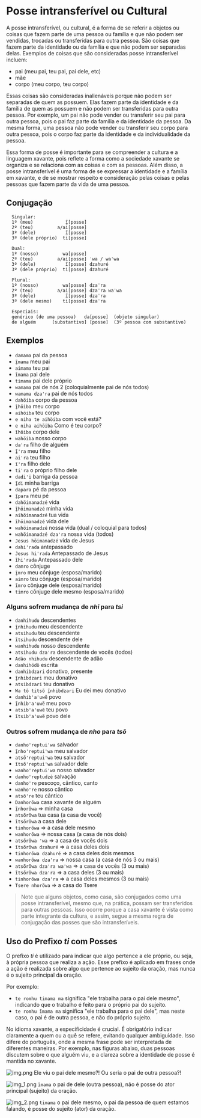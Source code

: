 # Posse intransferível ou Cultural

A posse intransferível, ou cultural, é a forma de se referir a objetos ou coisas que fazem parte de uma pessoa ou família e que não podem ser vendidas, trocadas ou transferidas para outra pessoa. São coisas que fazem parte da identidade ou da família e que não podem ser separadas delas. Exemplos de coisas que são consideradas posse intransferível incluem:

- pai (meu pai, teu pai, pai dele, etc)
- mãe
- corpo (meu corpo, teu corpo)

Essas coisas são consideradas inalienáveis porque não podem ser separadas de quem as possuem. Elas fazem parte da identidade e da família de quem as possuem e não podem ser transferidas para outra pessoa. Por exemplo, um pai não pode vender ou transferir seu pai para outra pessoa, pois o pai faz parte da família e da identidade da pessoa. Da mesma forma, uma pessoa não pode vender ou transferir seu corpo para outra pessoa, pois o corpo faz parte da identidade e da individualidade da pessoa.

Essa forma de posse é importante para se compreender a cultura e a linguagem xavante, pois reflete a forma como a sociedade xavante se organiza e se relaciona com as coisas e com as pessoas. Além disso, a posse intransferível é uma forma de se expressar a identidade e a família em xavante, e de se mostrar respeito e consideração pelas coisas e pelas pessoas que fazem parte da vida de uma pessoa.

## Conjugação

```text
  Singular:
  1º (meu)            ĩ̱[posse]
  2º (teu)         a/ai[posse]
  3º (dele)           ĩ[posse]
  3º (dele próprio)  ti[posse]

  Dual:
  1º (nosso)         wa[posse]
  2º (teu)         a/ai[posse] ˈwa / waˈwa
  3º (dele)           ĩ[posse] dzahuré
  3º (dele próprio)  ti[posse] dzahuré

  Plural:
  1º (nosso)         wa[posse] dzaˈra
  2º (teu)         a/ai[posse] dzaˈra waˈwa
  3º (dele)           ĩ[posse] dzaˈra
  3º (dele mesmo)    ti[posse] dzaˈra

  Especiais:
  genérico (de uma pessoa)   da[posse]  (objeto singular)
  de alguém      [substantivo] [posse]  (3º pessoa com substantivo)
```

## Exemplos

- `damama` pai da pessoa
- `ĩ̱mama` meu pai
- `aimama` teu pai
- `ĩmama` pai dele
- `timama` pai dele próprio
- `wamama` pai de nós 2 (coloquialmente pai de nós todos)
- `wamama dzaꞌra` pai de nós todos
- `dahöiba` corpo da pessoa
- `ĩ̱höiba` meu corpo
- `aihöiba` teu corpo
- `e niha te aihöiba` com você está?
- `e niha aihöiba` Como é teu corpo?
- `ĩhöiba` corpo dele
- `wahöiba` nosso corpo
- `daꞌra` filho de alguém
- `ĩ̱ꞌra` meu filho
- `aiꞌra` teu filho
- `ĩꞌra` filho dele
- `tiꞌra` o próprio filho dele
- `dadiꞌi` barriga da pessoa
- `ĩ̱di` minha barriga
- `dapara` pé da pessoa
- `ĩ̱para` meu pé
- `dahöimanadzé` vida
- `ĩ̱höimanadzé` minha vida
- `aihöimanadzé` tua vida
- `ĩhöimanadzé` vida dele
- `wahöimanadzé` nossa vida (dual / coloquial para todos)
- `wahöimanadzé dzaꞌra` nossa vida (todos)
- `Jesus höimanadzé` vida de Jesus  
- `dahiꞌrada` antepassado
- `Jesus hiꞌrada` Antepassado de Jesus
- `ĩhiꞌrada` Antepassado dele
- `damro` cônjuge
- `ĩ̱mro` meu cônjuge (esposa/marido)
- `aimro` teu cônjuge (esposa/marido)
- `ĩmro` cônjuge dele (esposa/marido)
- `timro` cônjuge dele mesmo (esposa/marido)

### Alguns sofrem mudança de *nhi* para *tsi*

- `danhihudu` descendentes
- `ĩ̱nhihudu`  meu descendente
- `atsihudu`  teu descendente
- `ĩtsihudu`  descendente dele
- `wanhihudu`  nosso descendente
- `atsihudu dzaꞌra`  descendente de vocês (todos)
- `Adão nhihudu` descendente de adão
- `danhihödö`  escrita
- `danhibdzari` donativo, presente  
- `ĩ̱nhibdzari` meu donativo  
- `atsibdzari` teu donativo  
- `Wa tô titsõ ĩ̱nhibdzari` Eu dei meu donativo
- `danhibꞌaꞌuwẽ` povo
- `ĩ̱nhibꞌaꞌuwẽ` meu povo  
- `atsibꞌaꞌuwẽ` teu povo  
- `ĩtsibꞌaꞌuwẽ` povo dele  

### Outros sofrem mudança de *nho* para *tsõ*

- `danho'reptui'wa` salvador
- `ĩ̱nho'reptui'wa` meu salvador
- `atsõ'reptui'wa` teu salvador
- `ĩtsõꞌreptuiꞌwa` salvador dele
- `wanhoꞌreptuiꞌwa` nosso salvador
- `danho'reptudzé` salvação
- `danho're` pescoço, cântico, canto
- `wanhoꞌre` nosso cântico
- `atsõꞌre` teu cântico
- `Danhorõwa` casa xavante de alguém
- `ĩ̱nhorõwa` ⇒ minha casa
- `atsõrõwa` tua casa (a casa de você)  
- `ĩtsõrõwa` a casa dele
- `tinhorõwa` ⇒ a casa dele mesmo
- `wanhorõwa` ⇒ nossa casa (a casa de nós dois)
- `atsõrõwa ꞌwa` ⇒ a casa de vocês dois
- `ĩtsõrõwa dzahuré` ⇒ a casa deles dois
- `tinhorõwa dzahuré` ⇒ a casa deles dois mesmos
- `wanhorõwa dzaꞌra` ⇒ nossa casa (a casa de nós 3 ou mais)
- `atsõrõwa dzaꞌra waꞌwa` ⇒ a casa de vocês (3 ou mais)
- `ĩtsõrõwa dzaꞌra` ⇒ a casa deles (3 ou mais)
- `tinhorõwa dzaꞌra` ⇒ a casa deles mesmos (3 ou mais)
- `Tsere nhorõwa` ⇒ a casa do Tsere

> Note que alguns objetos, como casa, são conjugados como uma posse intransferível, mesmo que, na prática, possam ser transferidos para outras pessoas. Isso ocorre porque a casa xavante é vista como parte integrante da cultura, e assim, segue a mesma regra de conjugação das posses que são intransferíveis.

## Uso do Prefixo *ti* com Posses

O prefixo *ti* é utilizado para indicar que algo pertence a ele próprio, ou seja, à própria pessoa que realiza a ação. Esse prefixo é aplicado em frases onde a ação é realizada sobre algo que pertence ao sujeito da oração, mas nunca é o sujeito principal da oração.

Por exemplo:

- `te romhu timama ma` significa "ele trabalha para o pai dele mesmo", indicando que o trabalho é feito para o próprio pai do sujeito.
- `te romhu ĩmama ma` significa "ele trabalha para o pai dele", mas neste caso, o pai é de outra pessoa, e não do próprio sujeito.

No idioma xavante, a especificidade é crucial. É obrigatório indicar claramente a quem ou a quê se refere, evitando qualquer ambiguidade. Isso difere do português, onde a mesma frase pode ser interpretada de diferentes maneiras. Por exemplo, nas figuras abaixo, duas pessoas discutem sobre o que alguém viu, e a clareza sobre a identidade de posse é mantida no xavante.

![img.png](./img.png)
Ele viu o pai dele mesmo?! Ou seria o pai de outra pessoa?!

![img_1.png](./img_1.png)
`ĩmama` o pai de dele (outra pessoa), não é posse do ator principal (sujeito) da oração.

![img_2.png](./img_2.png)
`timama` o pai dele mesmo, o pai da pessoa de quem estamos falando, é posse do sujeito (ator) da oração.
